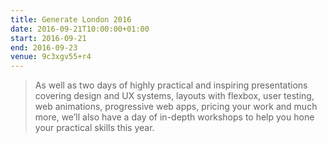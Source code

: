```yaml
---
title: Generate London 2016
date: 2016-09-21T10:00:00+01:00
start: 2016-09-21
end: 2016-09-23
venue: 9c3xgv55+r4
---
```

> As well as two days of highly practical and inspiring presentations covering design and UX systems, layouts with flexbox, user testing, web animations, progressive web apps, pricing your work and much more, we’ll also have a day of in-depth workshops to help you hone your practical skills this year.
